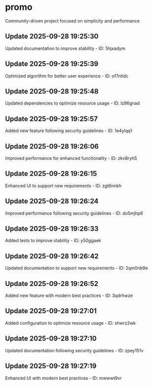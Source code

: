 # promo
Community-driven project focused on simplicity and performance

## Update 2025-09-28 19:25:30
Updated documentation to improve stability - ID: 5hjxadym


## Update 2025-09-28 19:25:39
Optimized algorithm for better user experience - ID: of7ntldc


## Update 2025-09-28 19:25:48
Updated dependencies to optimize resource usage - ID: lz96gnad


## Update 2025-09-28 19:25:57
Added new feature following security guidelines - ID: 1e4ylqq1


## Update 2025-09-28 19:26:06
Improved performance for enhanced functionality - ID: zkv8ryh5


## Update 2025-09-28 19:26:15
Enhanced UI to support new requirements - ID: zgt6nnkh


## Update 2025-09-28 19:26:24
Improved performance following security guidelines - ID: do5mjhp6


## Update 2025-09-28 19:26:33
Added tests to improve stability - ID: y50ggaek


## Update 2025-09-28 19:26:42
Updated documentation to support new requirements - ID: 2qm0nb9e


## Update 2025-09-28 19:26:52
Added new feature with modern best practices - ID: 3qdrhwze


## Update 2025-09-28 19:27:01
Added configuration to optimize resource usage - ID: shwrz2wk


## Update 2025-09-28 19:27:10
Updated documentation following security guidelines - ID: zpey151v


## Update 2025-09-28 19:27:19
Enhanced UI with modern best practices - ID: mwwwt9vr

